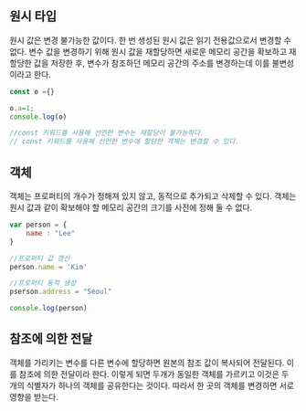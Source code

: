 ## 원시 타입
원시 값은 변경 불가능한 값이다.
한 번 생성된 원시 값은 읽기 전용값으로서 변경할 수 없다. 
변수 값을 변경하기 위해 원시 값을 재할당하면 새로운 메모리 공간을 확보하고 재할당한 값을 저장한 후, 변수가 참조하던 메모리 공간의 주소를 변경하는데 이를 불변성이라고 한다. 

```javascript
const o ={}

o.a=1;
console.log(o)

//const 키워드를 사용해 선언한 변수는 재할당이 불가능하다.
// const 키워드를 사용해 선언한 변수에 할당한 객체는 변경할 수 있다.
```

## 객체
객체는 프로퍼티의 개수가 정해져 있지 않고, 동적으로 추가되고 삭제할 수 있다. 
객체는 원시 값과 같이 확보해야 할 메모리 공간의 크기를 사전에 정해 둘 수 없다. 

```javascript
var person = {
    name : "Lee"
}

//프로퍼티 값 갱신
person.name = 'Kim'

//프로퍼티 동적 생성
pserson.address = "Seoul"

console.log(person)
```

## 참조에 의한 전달
객체를 가리키는 변수를 다른 변수에 할당하면 원본의 참조 값이 복사되어 전달된다. 이를 참조에 의한 전달이라 한다. 
이렇게 되면 두개가 동일한 객체를 가르키고 이것은 두 개의 식별자가 하나의 객체를 공유한다는 것이다.
따라서 한 곳의 객체를 변경하면 서로 영향을 받는다. 